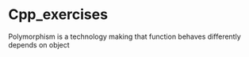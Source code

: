 # Cpp_exercises
Polymorphism is a technology making that function behaves differently depends on object
